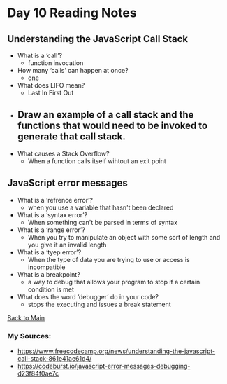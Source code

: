 # Day 10 Reading Notes
## Understanding the JavaScript Call Stack

- What is a ‘call’?
  - function invocation
- How many ‘calls’ can happen at once?
  - one
- What does LIFO mean?
  - Last In First Out
- Draw an example of a call stack and the functions that would need to be invoked to generate that call stack.
  - 
- What causes a Stack Overflow?
  - When a function calls itself wihtout an exit point

## JavaScript error messages

- What is a ‘refrence error’?
  - when you use a variable that hasn't been declared
- What is a ‘syntax error’?
  - When something can't be parsed in terms of syntax
- What is a ‘range error’?
  - When you try to manipulate an object with some sort of length and you give it an invalid length
- What is a ‘tyep error’?
  - When the type of data you are trying to use or access is incompatible
- What is a breakpoint?
  - a way to debug that allows your program to stop if a certain condition is met
- What does the word ‘debugger’ do in your code?
  - stops the executing and issues a break statement

[Back to Main](README.md)

### My Sources:
- https://www.freecodecamp.org/news/understanding-the-javascript-call-stack-861e41ae61d4/
- https://codeburst.io/javascript-error-messages-debugging-d23f84f0ae7c